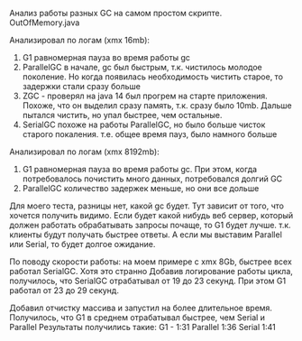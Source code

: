 Анализ работы разных GC на самом простом скрипте.
OutOfMemory.java

Анализировал по логам (xmx 16mb):
1) G1
равномерная пауза во время работы gc
2) ParallelGC
в начале, gc был быстрым, т.к. чистилось молодое поколение. Но когда появилась необходимость чистить старое, то задержки стали сразу больше
3) ZGC - проверял на java 14
был прогрем на старте приложения. Похоже, что он выделил сразу память, т.к. сразу было 10mb. Дальше пытался чистить, но упал быстрее, чем остальные. 
4) SerialGC
похоже на работы ParallelGC, но было больше чисток старого покаления. т.е. общее время пауз, было намного больше

Анализировал по логам (xmx 8192mb):
1) G1
равномерная пауза во время работы gc. При этом, когда потребовалось почистить много данных, потребовался долгий GC
2) ParallelGC
количество задержек меньше, но они все дольше

Для моего теста, разницы нет, какoй gc будет. Тут зависит от того, что хочется получить видимо.
Если будет какой нибудь веб сервер, который должен работать обрабатывать запросы почаще, то G1 будет лучше. т.к. клиенты будут получать быстрее ответы.
А если мы выставим Parallel или Serial, то будет долгое ожидание. 

По поводу скорости работы:
на моем примере с xmx 8Gb, быстрее всех работал SerialGC. Хотя это странно
Добавив логирование работы цикла, получилось, что SerialGC отрабатывал от 19 до 23 секунд. При этом G1 работал от 23 до 29 секунд.

Добавил отчистку массива и запустил на более длительное время. Получилось, что G1 в среднем отрабатывал быстрее, чем Serial и Parallel
Результаты получились такие:
G1 - 1:31 
Parallel 1:36
Serial 1:41